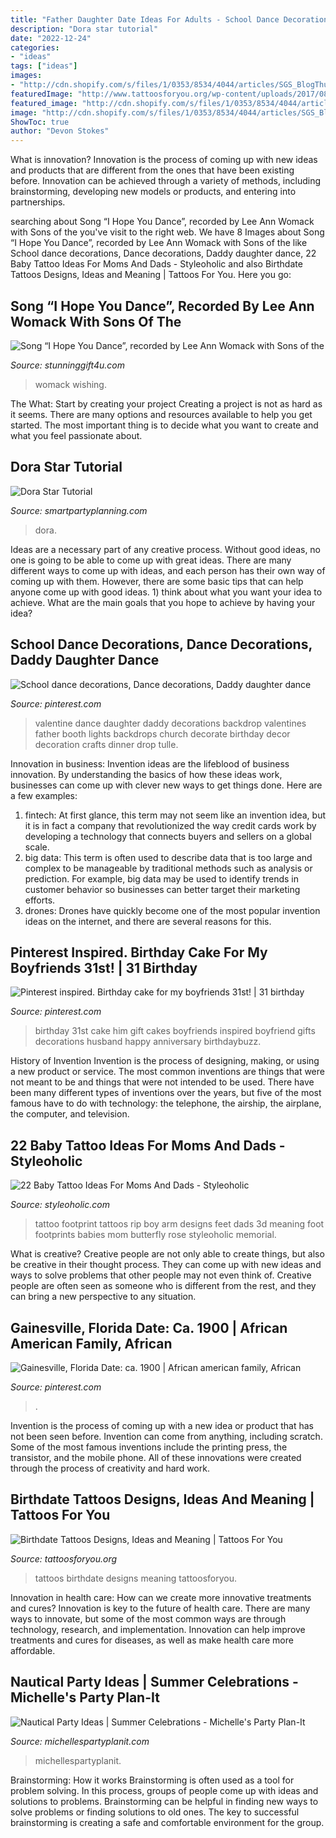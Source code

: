 ```yaml
---
title: "Father Daughter Date Ideas For Adults - School Dance Decorations, Dance Decorations, Daddy Daughter Dance"
description: "Dora star tutorial"
date: "2022-12-24"
categories:
- "ideas"
tags: ["ideas"]
images:
- "http://cdn.shopify.com/s/files/1/0353/8534/4044/articles/SGS_BlogThumbn1ail_Edit_1200x1200.jpg?v=1627957194"
featuredImage: "http://www.tattoosforyou.org/wp-content/uploads/2017/08/Birthdate-Tattoos-300x229.jpg"
featured_image: "http://cdn.shopify.com/s/files/1/0353/8534/4044/articles/SGS_BlogThumbn1ail_Edit_1200x1200.jpg?v=1627957194"
image: "http://cdn.shopify.com/s/files/1/0353/8534/4044/articles/SGS_BlogThumbn1ail_Edit_1200x1200.jpg?v=1627957194"
ShowToc: true
author: "Devon Stokes"
---
```



What is innovation?
Innovation is the process of coming up with new ideas and products that are different from the ones that have been existing before. Innovation can be achieved through a variety of methods, including brainstorming, developing new models or products, and entering into partnerships.

	

		
searching about Song “I Hope You Dance”, recorded by Lee Ann Womack with Sons of the you've visit to the right web. We have 8 Images about Song “I Hope You Dance”, recorded by Lee Ann Womack with Sons of the like School dance decorations, Dance decorations, Daddy daughter dance, 22 Baby Tattoo Ideas For Moms And Dads - Styleoholic and also Birthdate Tattoos Designs, Ideas and Meaning | Tattoos For You. Here you go:
		
    
## Song “I Hope You Dance”, Recorded By Lee Ann Womack With Sons Of The

<img loading=lazy src="http://cdn.shopify.com/s/files/1/0353/8534/4044/articles/SGS_BlogThumbn1ail_Edit_1200x1200.jpg?v=1627957194" onerror="this.onerror=null;this.src='https://tse2.mm.bing.net/th?id=OIP.7hKlifUwlgUdx--mhEzu9AHaFw&amp;pid=15.1';" alt="Song “I Hope You Dance”, recorded by Lee Ann Womack with Sons of the">

_Source: stunninggift4u.com_

>womack wishing. 

	

The What: Start by creating your project
Creating a project is not as hard as it seems. There are many options and resources available to help you get started. The most important thing is to decide what you want to create and what you feel passionate about.

    
## Dora Star Tutorial

<img loading=lazy src="https://i0.wp.com/smartpartyplanning.com/wp-content/uploads/2014/02/Dora-The-Explorer-Star.jpg?fit=450%2C670&amp;ssl=1" onerror="this.onerror=null;this.src='https://tse4.mm.bing.net/th?id=OIP.h1020t3UrUbgIqm9SdVpUwHaLB&amp;pid=15.1';" alt="Dora Star Tutorial">

_Source: smartpartyplanning.com_

>dora. 

	

Ideas are a necessary part of any creative process. Without good ideas, no one is going to be able to come up with great ideas. There are many different ways to come up with ideas, and each person has their own way of coming up with them. However, there are some basic tips that can help anyone come up with good ideas. 1) think about what you want your idea to achieve. What are the main goals that you hope to achieve by having your idea?

    
## School Dance Decorations, Dance Decorations, Daddy Daughter Dance

<img loading=lazy src="https://i.pinimg.com/originals/6f/5c/7d/6f5c7d541ebfc5646e61f07facb884f3.jpg" onerror="this.onerror=null;this.src='https://tse2.mm.bing.net/th?id=OIP.U4lOYUahXW4MYQ68XgypHwHaJ4&amp;pid=15.1';" alt="School dance decorations, Dance decorations, Daddy daughter dance">

_Source: pinterest.com_

>valentine dance daughter daddy decorations backdrop valentines father booth lights backdrops church decorate birthday decor decoration crafts dinner drop tulle. 

	

Innovation in business:
Invention ideas are the lifeblood of business innovation. By understanding the basics of how these ideas work, businesses can come up with clever new ways to get things done. Here are a few examples: 
1. fintech: At first glance, this term may not seem like an invention idea, but it is in fact a company that revolutionized the way credit cards work by developing a technology that connects buyers and sellers on a global scale.
2. big data: This term is often used to describe data that is too large and complex to be manageable by traditional methods such as analysis or prediction. For example, big data may be used to identify trends in customer behavior so businesses can better target their marketing efforts. 
3. drones: Drones have quickly become one of the most popular invention ideas on the internet, and there are several reasons for this.

    
## Pinterest Inspired. Birthday Cake For My Boyfriends 31st! | 31 Birthday

<img loading=lazy src="https://i.pinimg.com/originals/0f/6f/15/0f6f157a1c13da985b5fd0d972a43c29.jpg" onerror="this.onerror=null;this.src='https://tse1.mm.bing.net/th?id=OIP.OvGseTlDa7AKTVeZ2leGgAHaJ4&amp;pid=15.1';" alt="Pinterest inspired. Birthday cake for my boyfriends 31st! | 31 birthday">

_Source: pinterest.com_

>birthday 31st cake him gift cakes boyfriends inspired boyfriend gifts decorations husband happy anniversary birthdaybuzz. 

	

History of Invention
Invention is the process of designing, making, or using a new product or service. The most common inventions are things that were not meant to be and things that were not intended to be used. There have been many different types of inventions over the years, but five of the most famous have to do with technology: the telephone, the airship, the airplane, the computer, and television.

    
## 22 Baby Tattoo Ideas For Moms And Dads - Styleoholic

<img loading=lazy src="https://i.styleoholic.com/2017/01/Baby-footprint-tattoo-on-the-arm.jpg" onerror="this.onerror=null;this.src='https://tse2.mm.bing.net/th?id=OIP.n0SNt57uPzkVM-ifcJvARQAAAA&amp;pid=15.1';" alt="22 Baby Tattoo Ideas For Moms And Dads - Styleoholic">

_Source: styleoholic.com_

>tattoo footprint tattoos rip boy arm designs feet dads 3d meaning foot footprints babies mom butterfly rose styleoholic memorial. 

	

What is creative?
Creative people are not only able to create things, but also be creative in their thought process. They can come up with new ideas and ways to solve problems that other people may not even think of. Creative people are often seen as someone who is different from the rest, and they can bring a new perspective to any situation.

    
## Gainesville, Florida Date: Ca. 1900 | African American Family, African

<img loading=lazy src="https://i.pinimg.com/736x/ce/75/25/ce75253bb3aa678ca27c3d8ba84160d7.jpg" onerror="this.onerror=null;this.src='https://tse4.mm.bing.net/th?id=OIP.Qa09HZMxREhKpB_CLkgRhgHaKF&amp;pid=15.1';" alt="Gainesville, Florida Date: ca. 1900 | African american family, African">

_Source: pinterest.com_

>. 

	

Invention is the process of coming up with a new idea or product that has not been seen before. Invention can come from anything, including scratch. Some of the most famous inventions include the printing press, the transistor, and the mobile phone. All of these innovations were created through the process of creativity and hard work.

    
## Birthdate Tattoos Designs, Ideas And Meaning | Tattoos For You

<img loading=lazy src="http://www.tattoosforyou.org/wp-content/uploads/2017/08/Birthdate-Tattoos-300x229.jpg" onerror="this.onerror=null;this.src='https://tse3.mm.bing.net/th?id=OIP.0_mayrrMwPzwVxkywvjg-wEeDa&amp;pid=15.1';" alt="Birthdate Tattoos Designs, Ideas and Meaning | Tattoos For You">

_Source: tattoosforyou.org_

>tattoos birthdate designs meaning tattoosforyou. 

	

Innovation in health care: How can we create more innovative treatments and cures?
Innovation is key to the future of health care. There are many ways to innovate, but some of the most common ways are through technology, research, and implementation. Innovation can help improve treatments and cures for diseases, as well as make health care more affordable.

    
## Nautical Party Ideas | Summer Celebrations - Michelle&#039;s Party Plan-It

<img loading=lazy src="https://i0.wp.com/michellespartyplanit.com/wp-content/uploads/2015/07/nautical-decor.jpg?fit=533%2C800&amp;ssl=1" onerror="this.onerror=null;this.src='https://tse1.mm.bing.net/th?id=OIP.1mbhlWEgrCrJG1NMGCu5IQHaLH&amp;pid=15.1';" alt="Nautical Party Ideas | Summer Celebrations - Michelle&#039;s Party Plan-It">

_Source: michellespartyplanit.com_

>michellespartyplanit. 

	

Brainstorming: How it works
Brainstorming is often used as a tool for problem solving. In this process, groups of people come up with ideas and solutions to problems. Brainstorming can be helpful in finding new ways to solve problems or finding solutions to old ones. The key to successful brainstorming is creating a safe and comfortable environment for the group.

